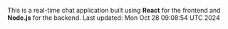 This is a real-time chat application built using **React** for the frontend and **Node.js** for the backend.
Last updated: Mon Oct 28 09:08:54 UTC 2024
